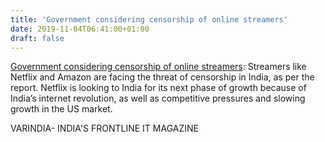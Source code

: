 ```yaml
---
title: 'Government considering censorship of online streamers'
date: 2019-11-04T06:41:00+01:00
draft: false
---
```


[Government considering censorship of online streamers](https://varindia.com/news/government-considering-censorship-of-online-streamers#.Xb-56ZAmrjA.blogger): Streamers like Netflix and Amazon are facing the threat of censorship in India, as per the report. Netflix is looking to India for its next phase of growth because of India’s internet revolution, as well as competitive pressures and slowing growth in the US market.  
  
VARINDIA- INDIA'S FRONTLINE IT MAGAZINE